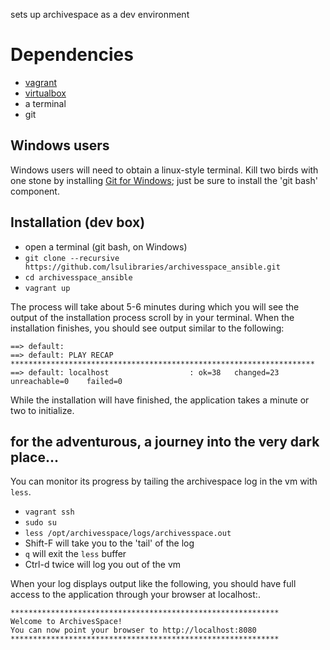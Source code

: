 sets up archivespace as a dev environment

# Dependencies
- [vagrant](https://www.vagrantup.com/downloads.html)
- [virtualbox](http://www.oracle.com/technetwork/server-storage/virtualbox/downloads/index.html)
- a terminal
- git
  
## Windows users
Windows users will need to obtain a linux-style terminal.
Kill two birds with one stone by installing [Git for Windows](https://git-scm.com/downloads); just be sure to install the 'git bash' component.

## Installation (dev box)
- open a terminal (git bash, on Windows)
- `git clone --recursive https://github.com/lsulibraries/archivesspace_ansible.git`
- `cd archivesspace_ansible`
- `vagrant up`

The process will take about 5-6 minutes during which you will see the output of the installation process scroll by in your terminal.
When the installation finishes, you should see output similar to the following:

	==> default:
	==> default: PLAY RECAP ********************************************************************
	==> default: localhost                  : ok=38   changed=23   unreachable=0    failed=0
	
While the installation will have finished, the application takes a minute or two to initialize.


## for the adventurous, a journey into the very dark place...

You can monitor its progress by tailing the archivespace log in the vm with `less`.
- `vagrant ssh`
- `sudo su`
- `less /opt/archivesspace/logs/archivesspace.out`
- Shift-F will take you to the 'tail' of the log
- `q` will exit the `less` buffer
- Ctrl-d twice will log you out of the vm

When your log displays output like the following, you should have full access to the application through your browser at localhost:<port-number>.

	************************************************************
	Welcome to ArchivesSpace!
	You can now point your browser to http://localhost:8080
	************************************************************
